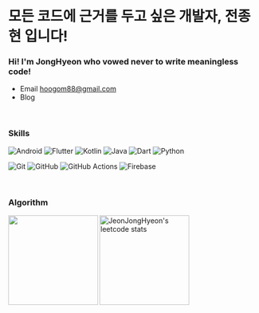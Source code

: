 # 모든 코드에 근거를 두고 싶은 개발자, 전종현 입니다!
### Hi!  I'm JongHyeon who vowed never to write meaningless code!
- Email   hoogom88@gmail.com
- Blog   


<br/>

### Skills
![Android](https://img.shields.io/badge/Android-3DDC84?style=for-the-badge&logo=android&logoColor=white) ![Flutter](https://img.shields.io/badge/Flutter-%2302569B.svg?style=for-the-badge&logo=Flutter&logoColor=white)
![Kotlin](https://img.shields.io/badge/kotlin-%237F52FF.svg?style=for-the-badge&logo=kotlin&logoColor=white) ![Java](https://img.shields.io/badge/java-%23ED8B00.svg?style=for-the-badge&logo=openjdk&logoColor=white) ![Dart](https://img.shields.io/badge/dart-%230175C2.svg?style=for-the-badge&logo=dart&logoColor=white) ![Python](https://img.shields.io/badge/python-3670A0?style=for-the-badge&logo=python&logoColor=ffdd54)

![Git](https://img.shields.io/badge/git-%23F05033.svg?style=for-the-badge&logo=git&logoColor=white)	![GitHub](https://img.shields.io/badge/github-%23121011.svg?style=for-the-badge&logo=github&logoColor=white) 	![GitHub Actions](https://img.shields.io/badge/github%20actions-%232671E5.svg?style=for-the-badge&logo=githubactions&logoColor=white)  ![Firebase](https://img.shields.io/badge/firebase-%23039BE5.svg?style=for-the-badge&logo=firebase)

<br/>

### Algorithm
<a href="https://github.com/hoogom88"><img align="left" style="height:180px" src="http://mazassumnida.wtf/api/generate_badge?boj=ziziwhdgus" /></a>
<a href="https://github.com/hoogom88"><img align="center" style="height:180px" src="https://leetcard.jacoblin.cool/JeonJongHyeon" alt="JeonJongHyeon's leetcode stats" /></a>
